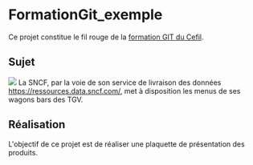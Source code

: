 # FormationGit_exemple

Ce projet constitue le fil rouge de la [formation GIT du Cefil](https://github.com/RemiDumas/FormationGit). 

## Sujet
![](Sncf_logo.png)
La SNCF, par la voie de son service de livraison des données <https://ressources.data.sncf.com/>, met à disposition les menus de ses wagons bars des TGV.

## Réalisation
L'objectif de ce projet est de réaliser une plaquette de présentation des produits.